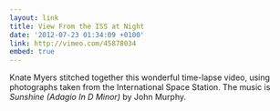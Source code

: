 ```yaml
---
layout: link
title: View From the ISS at Night
date: '2012-07-23 01:34:09 +0100'
link: http://vimeo.com/45878034
embed: true
---
```

Knate Myers stitched together this wonderful time-lapse video, using photographs taken from the International Space Station. The music is <cite>Sunshine (Adagio In D Minor)</cite> by John Murphy.